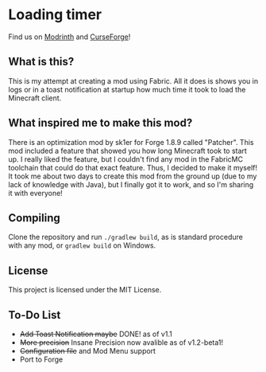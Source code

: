 # Loading timer

Find us on [Modrinth](https://modrinth.com/mod/loading-timer) and [CurseForge](https://www.curseforge.com/minecraft/mc-mods/loading-timer)!

## What is this?

This is my attempt at creating a mod using Fabric. All it does is shows you in logs or in a toast notification at startup how much time it took to load the Minecraft client.

## What inspired me to make this mod?

There is an optimization mod by sk1er for Forge 1.8.9 called "Patcher". This mod included a feature that showed you how long Minecraft took to start up. I really liked the feature, but I couldn't find any mod in the FabricMC toolchain that could do that exact feature. Thus, I decided to make it myself! It took me about two days to create this mod from the ground up (due to my lack of knowledge with Java), but I finally got it to work, and so I'm sharing it with everyone!

## Compiling

Clone the repository and run `./gradlew build`, as is standard procedure with any mod, or `gradlew build` on Windows.

## License

This project is licensed under the MIT License.

## To-Do List

- ~~Add Toast Notification maybe~~ DONE! as of v1.1
- ~~More precision~~ Insane Precision now avalible as of v1.2-beta1! 
- ~~Configuration file~~ and Mod Menu support
- Port to Forge
